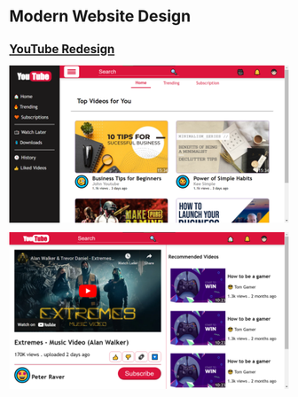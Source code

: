# Modern Website Design 

## [YouTube Redesign](https://indiecodermm.github.io/modern-websites/youtube/index.html)

![Screenshot 1](https://github.com/IndieCoderMM/modern-websites/blob/master/images/youtube-demo-home.png)

![Screenshot 1](https://github.com/IndieCoderMM/modern-websites/blob/master/images/youtube-demo-player.png)
